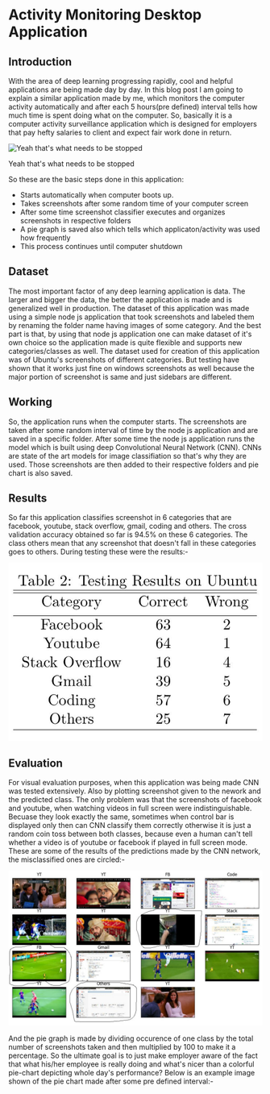 # Activity Monitoring Desktop Application

## Introduction
With the area of deep learning progressing rapidly, cool and helpful applications are being made day by day. In this blog post 
I am going to explain a similar application made by me, which monitors the computer activity automatically and after each 5 hours(pre defined) interval
tells how much time is spent doing what on the computer. So, basically it is a computer activity surveillance application
which is designed for employers that pay hefty salaries to client and expect fair work done in return.

![Yeah that's what needs to be stopped](gid_made.gif)

Yeah that's what needs to be stopped

So these are the basic steps done in this application:

- Starts automatically when computer boots up.
- Takes screenshots after some random time of your computer screen
- After some time screenshot classifier executes and organizes screenshots in respective folders
- A pie graph is saved also which tells which applicaton/activity was used how frequently
- This process continues until computer shutdown

## Dataset
The most important factor of any deep learning application is data. The larger and bigger the data, the better the application
is made and is generalized well in production. The dataset of this application was made using a simple node js application that took screenshots and labeled them by renaming the folder name having images of some category. And the best part is that, by using that node js application one can make dataset of it's own choice so the application made is quite flexible and supports new categories/classes as well. The dataset used for creation of this application was of Ubuntu's screenshots of different categories.
But testing have shown that it works just fine on windows screenshots as well because the major portion of screenshot
is same and just sidebars are different.

## Working
So, the application runs when the computer starts. The screenshots are taken after some random interval of time by the node js application and are saved in a specific folder. After some time the node js application runs the model which is built using 
deep Convolutional Neural Network (CNN). CNNs are state of the art models for image classifiation so that's why they are used.
Those screenshots are then added to their respective folders and pie chart is also saved. 

## Results
So far this application classifies screenshot in 6 categories that are facebook, youtube, stack overflow, gmail, coding and others. The cross validation accuracy obtained so far is 94.5% on these 6 categories. The class others mean that
any screenshot that doesn't fall in these categories goes to others. During testing these were the results:-

![ Results ](pppp3.jpg)

## Evaluation
For visual evaluation purposes, when this application was being made CNN was tested extensively. Also by plotting screenshot
given to the nework and the predicted class. The only problem was that the screenshots of facebook and youtube, when watching
videos in full screen were indistinguishable. Becuase they look exactly the same, sometimes when control bar is displayed
only then can CNN classify them correctly otherwise it is just a random coin toss between both classes, because even a human
can't tell whether a video is of youtube or facebook if played in full screen mode. These are some of the results of the
predictions made by the CNN network, the misclassified ones are circled:-

![ Results ](pppp2.jpg)

And the pie graph is made by dividing occurence of one class by the total number of screenshots taken and then multiplied
by 100 to make it a percentage. So the ultimate goal is to just make employer aware of the fact that what his/her
employee is really doing and what's nicer than a colorful pie-chart depicting whole day's performance? Below is an example image shown of the pie chart made after some pre defined interval:-

